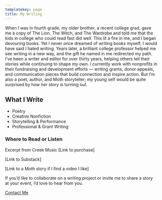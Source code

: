 ```yaml
---
templatekey: page
title: My Writing
---
```

When I was in fourth grade, my older brother, a recent college grad, gave me a copy of The
Lion, The Witch, and The Wardrobe and told me that the kids in college who could read fast did
well. This lit a fire in me, and I began devouring books. Yet I never once dreamed of writing
books myself; I would have said I hated writing. Years later, a brilliant college professor helped
me see writing in a new way, and the gift he named in me redirected my path.
I’ve been a writer and editor for over thirty years, helping others tell their stories while
continuing to shape my own. I currently work with nonprofits in their fundraising and
development efforts — writing grants, donor appeals, and communication pieces that build
connection and inspire action. But I’m also a poet, author, and Moth storyteller; my young self
would be quite surprised by how her story is turning out.

## What I Write
- Poetry 
- Creative Nonfiction 
- Storytelling &amp; Performance 
- Professional &amp; Grant Writing 

### Where to Read or Listen

Excerpt from Creek Music [Link to purchase]

[Link to Substack]

[Link to a Moth story if I find a video I like]

If you’d like to collaborate on a writing project or invite me to share a story at your event, I’d
love to hear from you.

[Contact Me](/contact)
